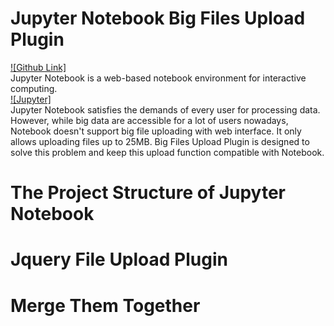 # Jupyter Notebook Big Files Upload Plugin
[![Github Link]](https://github.com/nsknojj/notebook/tree/big-upload)  
Jupyter Notebook is a web-based notebook environment for interactive computing.  
[![Jupyter]](http://jupyter.org/)  
Jupyter Notebook satisfies the demands of every user for processing data. However, while big data are accessible for a lot of users nowadays, Notebook doesn't support big file uploading with web interface. It only allows uploading files up to 25MB. Big Files Upload Plugin is designed to solve this problem and keep this upload function compatible with Notebook.
# The Project Structure of Jupyter Notebook
# Jquery File Upload Plugin
# Merge Them Together
